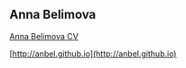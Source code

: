 ## Anna Belimova 

<!--
![Anna Belimova](pics/anna-belimova.jpg)
-->

[Anna Belimova CV](/cv)

[http://anbel.github.io](http://anbel.github.io)


